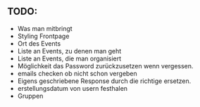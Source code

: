 ## TODO:

- Was man mitbringt
- Styling Frontpage
- Ort des Events
- Liste an Events, zu denen man geht
- Liste an Events, die man organisiert
- Möglichkeit das Password zurückzusetzen wenn vergessen.
- emails checken ob nicht schon vergeben
- Eigens geschriebene Response durch die richtige ersetzen.
- erstellungsdatum von usern festhalen
- Gruppen